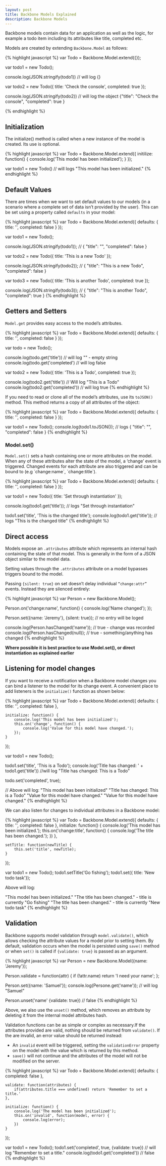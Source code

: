 ```yaml
---
layout: post
title: Backbone Models Explained
description: Backbone Models 
---
```


Backbone models contain data for an application as well as the logic, for example a todo item including its attributes like title, completed etc.

Models are created by extending `Backbone.Model` as follows:

{% highlight javascript %}
var Todo = Backbone.Model.extend({});

var todo1 = new Todo();

console.log(JSON.stringify(todo1)) // will log {}

var todo2 = new Todo({
    title: 'Check the console',
    completed: true
});

console.log(JSON.stringify(todo2)) // will log the object {"title": "Check the console", "completed": true }

{% endhighlight %}

## Initialization

The initialize() method is called when a new instance of the model is created. Its use is optional.

{% highlight javascript %}
var Todo = Backbone.Model.extend({
    initilize: function() {
        console.log('This model has been initialized');
    }
});

var todo1 = new Todo() // will logs "This model has been initialized."
{% endhighlight %}

## Default Values

There are times when we want to set default values to our models (in a scenario where a complete set of data isn’t provided by the user). This can be set using a property called `defaults` in your model:

{% highlight javascript %}
var Todo = Backbone.Model.extend({
    defaults: {
        title: '',
        completed: false
    }
});

var todo1 = new Todo();

console.log(JSON.stringify(todo1)); // { "title": "", "completed": false }

var todo2 = new Todo({
    title: 'This is a new Todo'
});

console.log(JSON.stringify(todo2)); // { "title": "This is a new Todo", "completed": false }

var todo3 = new Todo({
    title: 'This is another Todo',
    completed: true
});

console.log(JSON.stringify(todo3)); // { "title": "This is another Todo", "completed": true }
{% endhighlight %}

## Getters and Setters

`Model.get` provides easy access to the model’s attributes.

{% highlight javascript %}
var Todo = Backbone.Model.extend({
    defaults: {
        title: '',
        completed: false
    }
});

var todo = new Todo();

console.log(todo.get('title')) // will log "" - empty string
console.log(todo.get('completed') // will log false

var todo2 = new Todo({
    title: 'This is a Todo', 
    completed: true
});

console.log(todo2.get('title')) // Will log "This is a Todo"
console.log(todo2.get('completed')) // will log true
{% endhighlight %}

If you need to read or clone all of the model’s attributes, use its `toJSON()` method. This method returns a copy of all attributes of the object:

{% highlight javascript %}
var Todo = Backbone.Model.extend({
    defaults: {
        title: '',
        completed: false
    }
});

var todo1 = new Todo();
console.log(todo1.toJSON()); // logs { "title": "", "completed": false }
{% endhighlight %}

### Model.set()

`Model.set()` sets a hash containing one or more attributes on the model. When any of these attributes alter the state of the model, a ‘change’ event is triggered. Changed events for each attribute are also triggered and can be bound to (e.g \`change:name\`, \`change:title\`).

{% highlight javascript %}
var Todo = Backbone.Model.extend({
    defaults: {
        title: '',
        completed: false
    }
});

var todo1 = new Todo({
    title: 'Set through instantiation'
});

console.log(todo1.get('title')); // logs "Set through instantiation"

todo1.set('title', 'This is the changed title');
console.log(todo1.get('title')); // logs "This is the changed title"
{% endhighlight %}

## Direct access

Models expose an `.attributes` attribute which represents an internal hash containing the state of that model. This is generally in the form of a JSON object similar to the model data.

Setting values through the `.attributes` attribute on a model bypasses triggers bound to the model.

Passing `{silent: true}` on set doesn’t delay individual `“change:attr”` events. Instead they are silenced entirely:

{% highlight javascript %}
var Person = new Backbone.Model();

Person.on('change:name', function() {
    console.log('Name changed');
});

Person.set({name: 'Jeremy'}, {silent: true}); // no entry will be loged

console.log(Person.hasChanged('name')); // true - change was recorded
console.log(Person.hasChanged(null)); // true - something/anything has changed
{% endhighlight %}

**Where possible it is best practice to use Model.set(), or direct instantiation as explained earlier**

## Listening for model changes

If you want to receive a notification when a Backbone model changes you can bind a listener to the model for its change event. A convenient place to add listeners is the `initialize()` function as shown below:

{% highlight javascript %}
var Todo = Backbone.Model.extend({
    defaults: {
        title: '',
        completed: false
    },
   
    initialize: function() {
        console.log('This model has been initialized');
        this.on('change', function() {
            console.log('Value for this model have changed.');
        });
    }
});

var todo1 = new Todo();

todo1.set('title', 'This is a Todo');
console.log('Title has changed: ' + todo1.get('title')) //will log "Title has changed: This is a Todo"

todo.set('completed', true);

// Above will log:
"This model has been initialized"
"Title has changed: This is a Todo"
"Value for this model have changed."
"Value for this model have changed."
{% endhighlight %}

We can also listen for changes to individual attributes in a Backbone model:

{% highlight javascript %}
var Todo = Backbone.Model.extend({
    defaults: {
        title: '',
        completed: false
    },
    initialize: function() {
        console.log('This model has been initialized.');
        this.on('change:title', function() {
            console.log('The title has been changed.');
        })
    },

    setTitle: function(newTitle) {
        this.set('title', newTitle);
    }
});

var todo1 = new Todo();
todo1.setTitle('Go fishing');
todo1.set({ title: 'New todo task'});

Above will log:

"This model has been initialized."
"The title has been changed." - title is currently "Go fishing"
"The title has been changed." - title is currently "New todo task"
{% endhighlight %}

## Validation

Backbone supports model validation through `model.validate()`, which allows checking the attribute values for a model prior to setting them. By default, validation occurs when the model is persisted using `save()` method or when `set()` is called if `{validate: true}` is passed as an argument.

{% highlight javascript %}
var Person = new Backbone.Model({name: 'Jeremy'});

Person.validate = function(attr) {
    if (!attr.name) return 'I need your name';
};

Person.set({name: 'Samuel'});
console.log(Persone.get('name')); // will log "Samuel"

Person.unset('name' {validate: true}) // false
{% endhighlight %}

Above, we also use the `unset()` method, which removes an attribute by deleting it from the internal model attributes hash.

Validation functions can be as simple or complex as necessary.If the attributes provided are valid, nothing should be returned from `validate()`. If the are invalid, an error value should be returned instead:

- An `invalid` event will be triggered, setting the `validationError` property on the model with the value which is returned by this method.
- `save()` will not continue and the attributes of the model will not be modified on the server.

{% highlight javascript %}
var Todo = Backbone.Model.extend({
    defaults: {
        completed: false
    },

    validate: function(attributes) {
        if(attributes.title === undefined) return 'Remember to set a title.'
    },

    initialize: function() {
        console.log('The model has been initialized');
        this.on('invalid', function(model, error) {
            console.log(error);
        })
    }
});

var todo1 = new Todo();
todo1.set('completed', true, {validate: true}) // will log "Remember to set a title."
console.log(todo1.get('completed')) // false
{% endhighlight %}
